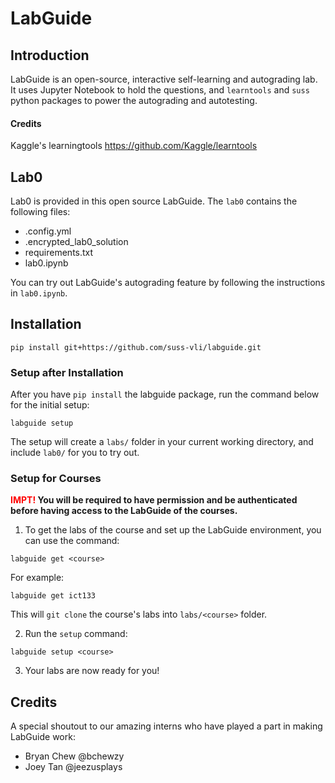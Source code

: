# LabGuide

## Introduction

LabGuide is an open-source, interactive self-learning and autograding lab. It uses Jupyter Notebook to hold the questions, and `learntools` and `suss` python packages to power the autograding and autotesting. 

#### Credits
Kaggle's learningtools https://github.com/Kaggle/learntools

## Lab0

Lab0 is provided in this open source LabGuide. The `lab0` contains the following files:
- .config.yml
- .encrypted_lab0_solution
- requirements.txt
- lab0.ipynb

You can try out LabGuide's autograding feature by following the instructions in `lab0.ipynb`.

## Installation

```
pip install git+https://github.com/suss-vli/labguide.git
```

### Setup after Installation

After you have `pip install` the labguide package, run the command below for the initial setup:
```
labguide setup
```

The setup will create a `labs/` folder in your current working directory, and include `lab0/` for you to try out.

### Setup for Courses

**<span style="color:red">IMPT!</span> You will be required to have permission and be authenticated before having access to the LabGuide of the courses.**

1. To get the labs of the course and set up the LabGuide environment, you can use the command:
```
labguide get <course>
```
For example:
```
labguide get ict133
```
This will `git clone` the course's labs into `labs/<course>` folder.

2. Run the `setup` command:
```
labguide setup <course>
```
3. Your labs are now ready for you!


## Credits

A special shoutout to our amazing interns who have played a part in making LabGuide work:

- Bryan Chew @bchewzy
- Joey Tan @jeezusplays
